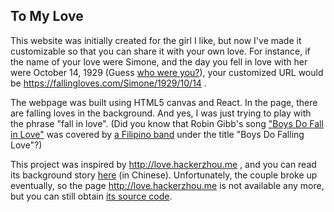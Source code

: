## To My Love

This website was initially created for the girl I like, but now I've made it customizable so that you can share it with your own love. For instance, if the name of your love were Simone, and the day you fell in love with her were October 14, 1929 (Guess [who were you?](https://en.wikipedia.org/wiki/Jean-Paul_Sartre)), your customized URL would be https://fallingloves.com/Simone/1929/10/14 .

The webpage was built using HTML5 canvas and React. In the page, there are falling loves in the background. And yes, I was just trying to play with the phrase "fall in love". (Did you know that Robin Gibb's song ["Boys Do Fall in Love"](https://en.wikipedia.org/wiki/Boys_Do_Fall_in_Love) was covered by [a Filipino band](https://en.wikipedia.org/wiki/Parokya_ni_Edgar) under the title "Boys Do Falling Love"?)

This project was inspired by http://love.hackerzhou.me , and you can read its background story [here](http://hackerzhou.me/2011/11/programmers-romantic-1st-anniversary-website.html) (in Chinese). Unfortunately, the couple broke up eventually, so the page http://love.hackerzhou.me is not available any more, but you can still obtain [its source code](https://github.com/hackerzhou/Love).

